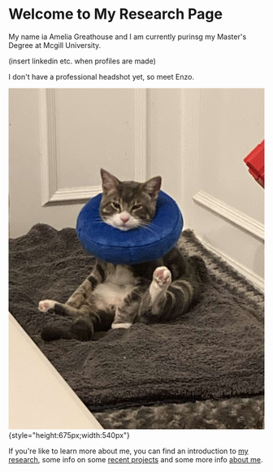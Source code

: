 # Welcome to My Research Page

My name ia Amelia Greathouse and I am currently purinsg my Master's Degree at Mcgill University.

(insert linkedin etc. when profiles are made)

I don't have a professional headshot yet, so meet Enzo.

![enzo](/media/enzo.jpg "enzo"){style="height:675px;width:540px"}

If you're like to learn more about me, you can find an introduction to [my research](./research/index.md), some info on some [recent projects](./projects/index.md) and some more info [about me](./about/index.md).